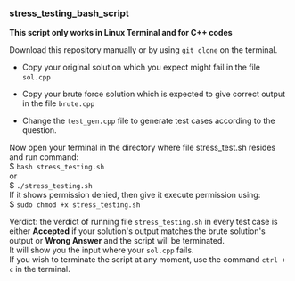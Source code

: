 ### stress_testing_bash_script

**This script only works in Linux Terminal and for C++ codes**

Download this repository manually or by using `git clone` on the terminal.

- Copy your original solution which you expect might fail in the file `sol.cpp`
* Copy your brute force solution which is expected to give correct output in the file `brute.cpp`
+ Change the `test_gen.cpp` file to generate test cases according to the question.

Now open your terminal in the directory where file stress_test.sh resides and run command:  <br>
$ `bash stress_testing.sh`  <br>
or <br>
$ `./stress_testing.sh` <br>
If it shows permission denied, then give it execute permission using: <br>
$ `sudo chmod +x stress_testing.sh` <br>

Verdict: the verdict of running file `stress_testing.sh` in every test case is either **Accepted** if your solution's output matches the brute solution's output or **Wrong Answer** and the script will be terminated. <br>
It will show you the input where your `sol.cpp` fails. <br>
If you wish to terminate the script at any moment,  use the command `ctrl + c` in the terminal.
